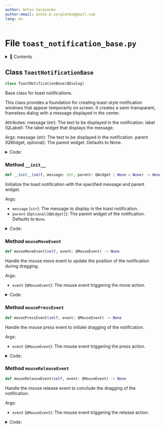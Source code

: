 ```yaml
---
author: Anton Sergienko
author-email: anton.b.sergienko@gmail.com
lang: en
---
```


# File `toast_notification_base.py`

<details>
<summary>📖 Contents</summary>

## Contents

- [Class `ToastNotificationBase`](#class-toastnotificationbase)
  - [Method `__init__`](#method-__init__)
  - [Method `mouseMoveEvent`](#method-mousemoveevent)
  - [Method `mousePressEvent`](#method-mousepressevent)
  - [Method `mouseReleaseEvent`](#method-mousereleaseevent)

</details>

## Class `ToastNotificationBase`

```python
class ToastNotificationBase(QDialog)
```

Base class for toast notifications.

This class provides a foundation for creating toast-style notification windows
that appear temporarily on screen. It creates a semi-transparent, frameless
dialog with a message displayed in the center.

Attributes:
message (str): The text to be displayed in the notification.
label (QLabel): The label widget that displays the message.

Args:
message (str): The text to be displayed in the notification.
parent (QWidget, optional): The parent widget. Defaults to None.

<details>
<summary>Code:</summary>

```python
class ToastNotificationBase(QDialog):

    def __init__(self, message: str, parent: QWidget | None = None) -> None:
        """Initialize the toast notification with the specified message and parent widget.

        Args:

        - `message` (`str`): The message to display in the toast notification.
        - `parent` (`Optional[QWidget]`): The parent widget of the notification. Defaults to `None`.

        """
        super().__init__(parent)

        # Window settings
        self.setWindowFlags(Qt.Tool | Qt.FramelessWindowHint | Qt.WindowStaysOnTopHint)
        self.setAttribute(Qt.WA_TranslucentBackground)

        # Message display
        self.message = message
        self.label = QLabel(self.message, self)
        self.label.setAlignment(Qt.AlignCenter)
        self.label.setStyleSheet(
            "background-color: rgba(40, 40, 40, 230);"
            "color: white;"
            "padding: 15px 20px;"
            "border-radius: 10px;"
            "font-size: 16pt;"
            "font-weight: bold;",
        )

        # Layout setup
        layout = QVBoxLayout()
        layout.addWidget(self.label)
        layout.setContentsMargins(0, 0, 0, 0)
        self.setLayout(layout)

        # Dragging tracking variables
        self.dragging = False
        self.drag_position = QPoint()

        # Enable mouse tracking for drag operations
        self.setMouseTracking(True)

        # Set cursor to indicate draggable window
        self.setCursor(Qt.OpenHandCursor)

    def mouseMoveEvent(self, event: QMouseEvent) -> None:  # noqa: N802
        """Handle the mouse move event to update the position of the notification during dragging.

        Args:

        - `event` (`QMouseEvent`): The mouse event triggering the move action.

        """
        if event.buttons() & Qt.LeftButton and self.dragging:
            self.move(event.globalPosition().toPoint() - self.drag_position)
            event.accept()

    def mousePressEvent(self, event: QMouseEvent) -> None:  # noqa: N802
        """Handle the mouse press event to initiate dragging of the notification.

        Args:

        - `event` (`QMouseEvent`): The mouse event triggering the press action.

        """
        if event.button() == Qt.LeftButton:
            self.dragging = True
            self.drag_position = event.globalPosition().toPoint() - self.frameGeometry().topLeft()
            self.setCursor(Qt.ClosedHandCursor)  # Change cursor to indicate active dragging
            event.accept()

    def mouseReleaseEvent(self, event: QMouseEvent) -> None:  # noqa: N802
        """Handle the mouse release event to conclude the dragging of the notification.

        Args:

        - `event` (`QMouseEvent`): The mouse event triggering the release action.

        """
        if event.button() == Qt.LeftButton and self.dragging:
            self.dragging = False
            self.setCursor(Qt.OpenHandCursor)  # Restore cursor to indicate draggable state
            event.accept()
```

</details>

### Method `__init__`

```python
def __init__(self, message: str, parent: QWidget | None = None) -> None
```

Initialize the toast notification with the specified message and parent widget.

Args:

- `message` (`str`): The message to display in the toast notification.
- `parent` (`Optional[QWidget]`): The parent widget of the notification. Defaults to `None`.

<details>
<summary>Code:</summary>

```python
def __init__(self, message: str, parent: QWidget | None = None) -> None:
        super().__init__(parent)

        # Window settings
        self.setWindowFlags(Qt.Tool | Qt.FramelessWindowHint | Qt.WindowStaysOnTopHint)
        self.setAttribute(Qt.WA_TranslucentBackground)

        # Message display
        self.message = message
        self.label = QLabel(self.message, self)
        self.label.setAlignment(Qt.AlignCenter)
        self.label.setStyleSheet(
            "background-color: rgba(40, 40, 40, 230);"
            "color: white;"
            "padding: 15px 20px;"
            "border-radius: 10px;"
            "font-size: 16pt;"
            "font-weight: bold;",
        )

        # Layout setup
        layout = QVBoxLayout()
        layout.addWidget(self.label)
        layout.setContentsMargins(0, 0, 0, 0)
        self.setLayout(layout)

        # Dragging tracking variables
        self.dragging = False
        self.drag_position = QPoint()

        # Enable mouse tracking for drag operations
        self.setMouseTracking(True)

        # Set cursor to indicate draggable window
        self.setCursor(Qt.OpenHandCursor)
```

</details>

### Method `mouseMoveEvent`

```python
def mouseMoveEvent(self, event: QMouseEvent) -> None
```

Handle the mouse move event to update the position of the notification during dragging.

Args:

- `event` (`QMouseEvent`): The mouse event triggering the move action.

<details>
<summary>Code:</summary>

```python
def mouseMoveEvent(self, event: QMouseEvent) -> None:  # noqa: N802
        if event.buttons() & Qt.LeftButton and self.dragging:
            self.move(event.globalPosition().toPoint() - self.drag_position)
            event.accept()
```

</details>

### Method `mousePressEvent`

```python
def mousePressEvent(self, event: QMouseEvent) -> None
```

Handle the mouse press event to initiate dragging of the notification.

Args:

- `event` (`QMouseEvent`): The mouse event triggering the press action.

<details>
<summary>Code:</summary>

```python
def mousePressEvent(self, event: QMouseEvent) -> None:  # noqa: N802
        if event.button() == Qt.LeftButton:
            self.dragging = True
            self.drag_position = event.globalPosition().toPoint() - self.frameGeometry().topLeft()
            self.setCursor(Qt.ClosedHandCursor)  # Change cursor to indicate active dragging
            event.accept()
```

</details>

### Method `mouseReleaseEvent`

```python
def mouseReleaseEvent(self, event: QMouseEvent) -> None
```

Handle the mouse release event to conclude the dragging of the notification.

Args:

- `event` (`QMouseEvent`): The mouse event triggering the release action.

<details>
<summary>Code:</summary>

```python
def mouseReleaseEvent(self, event: QMouseEvent) -> None:  # noqa: N802
        if event.button() == Qt.LeftButton and self.dragging:
            self.dragging = False
            self.setCursor(Qt.OpenHandCursor)  # Restore cursor to indicate draggable state
            event.accept()
```

</details>
